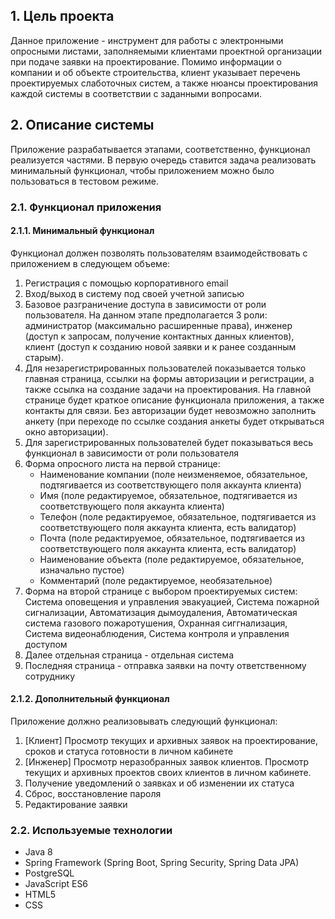 ## 1. Цель проекта
Данное приложение - инструмент для работы с электронными опросными листами, заполняемыми клиентами проектной организации при подаче заявки на проектирование. Помимо информации о компании и об объекте строительства, клиент указывает перечень проектируемых слаботочных систем, а также нюансы проектирования каждой системы в соответствии с заданными вопросами.
## 2. Описание системы
Приложение разрабатывается этапами, соответственно, функционал реализуется частями. В первую очередь ставится задача реализовать минимальный функционал, чтобы приложением можно было пользоваться в тестовом режиме.
### 2.1. Функционал приложения
#### 2.1.1. Минимальный функционал
Функционал должен позволять пользователям взаимодействовать с приложением в следующем объеме:
1. Регистрация с помощью корпоративного email
2. Вход/выход в систему под своей учетной записью
3. Базовое разграничение доступа в зависимости от роли пользователя. На данном этапе предполагается 3 роли: администратор (максимально расширенные права), инженер (доступ к запросам, получение контактных данных клиентов), клиент (доступ к созданию новой заявки и к ранее созданным старым).
4. Для незарегистрированных пользователей показывается только главная страница, ссылки на формы авторизации и регистрации, а также ссылка на создание задачи на проектирования. На главной странице будет краткое описание функционала приложения, а также контакты для связи. Без авторизации будет невозможно заполнить анкету (при переходе по ссылке создания анкеты будет открываться окно авторизации).
5. Для зарегистрированных пользователей будет показываться весь функционал в зависимости от роли пользователя
6. Форма опросного листа на первой странице: 
   - Наименование компании (поле неизменяемое, обязательное, подтягивается из соответствующего поля аккаунта клиента)
   - Имя (поле редактируемое, обязательное, подтягивается из соответствующего поля аккаунта клиента)
   - Телефон (поле редактируемое, обязательное, подтягивается из соответствующего поля аккаунта клиента, есть валидатор)
   - Почта (поле редактируемое, обязательное, подтягивается из соответствующего поля аккаунта клиента, есть валидатор)
   - Наименование объекта (поле редактируемое, обязательное, изначально пустое)
   - Комментарий (поле редактируемое, необязательное)
7. Форма на второй странице с выбором проектируемых систем: Система оповещения и управления эвакуацией, Система пожарной сигнализации, Автоматизация дымоудаления, Автоматическая система газового пожаротушения, Охранная сиггнализация, Система видеонаблюдения, Система контроля и управления доступом
8. Далее отдельная страница - отдельная система
9. Последняя страница - отправка заявки на почту ответственному сотруднику
#### 2.1.2. Дополнительный функционал
Приложение должно реализовывать следующий функционал:
1. [Клиент] Просмотр текущих и архивных заявок на проектирование, сроков и статуса готовности в личном кабинете
2. [Инженер] Просмотр неразобранных заявок клиентов. Просмотр текущих и архивных проектов своих клиентов в личном кабинете.
3. Получение уведомлений о заявках и об изменении их статуса
4. Сброс, восстановление пароля
5. Редактирование заявки
### 2.2. Используемые технологии
- Java 8
- Spring Framework (Spring Boot, Spring Security, Spring Data JPA)
- PostgreSQL
- JavaScript ES6
- HTML5
- CSS
